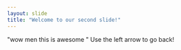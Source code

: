 ```yaml
---
layout: slide
title: "Welcome to our second slide!"
---
```

"wow men this is awesome "
Use the left arrow to go back!
